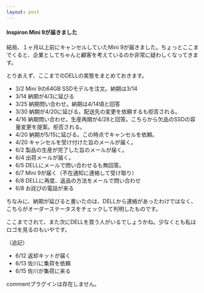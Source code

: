 ```yaml
---
layout: post
---
```

<h4>Inspiron Mini 9が届きました</h4>
<p>結局、１ヶ月以上前にキャンセルしていたMini 9が届きました。ちょっとここまでくると、企業としてちゃんと顧客を考えているのか非常に疑わしくなってきます。</p>
<p>とりあえず、ここまでのDELLの実態をまとめておきます。</p>
<ul>
<li>3/2 Mini 9の64GB SSDモデルを注文。納期は3/14</li>
<li>3/14 納期が4/3に延びる</li>
<li>3/25 納期問い合わせ。納期は4/14頃と回答</li>
<li>3/30 納期が4/20に延びる。配送先の変更を依頼するも拒否される。</li>
<li>4/16 納期問い合わせ。生産再開が4/28と回答。こちらから欠品のSSDの容量変更を提案。拒否される。</li>
<li>4/20 納期が5/15に延びる。この時点でキャンセルを依頼。</li>
<li>4/20 キャンセルを受け付けた旨のメールが届く。</li>
<li>6/2 製品の生産が完了した旨のメールが届く。</li>
<li>6/4 出荷メールが届く。</li>
<li>6/5 DELLにメールで問い合わせるも無回答。</li>
<li>6/7 Mini 9が届く（不在通知に連絡して受け取り）</li>
<li>6/8 DELLに再度、返品の方法をメールで問い合わせ</li>
<li>6/8 お詫びの電話が来る</li>
</ul>
<p>ちなみに、納期が延びると書いたのは、DELLから連絡があったわけではなく、こちらがオーダーステータスをチェックして判明したものです。</p>
<p>ここまでされて、また次にDELLを買う人がいるでしょうかね。少なくとも私はロゴを見るのもいやです。</p>
<p>（追記）</p>
<ul>
<li>6/12 返却キットが届く</li>
<li>6/13 佐川に集荷を依頼</li>
<li>6/15 佐川が集荷に来る</li>
</ul>
<p><span class="error">commentプラグインは存在しません。</span> </p>
